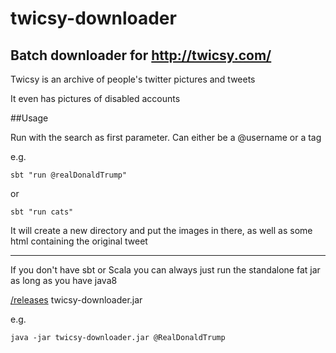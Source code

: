 # twicsy-downloader



## Batch downloader for http://twicsy.com/ 

Twicsy is an archive of people's twitter pictures and tweets

It even has pictures of disabled accounts

##Usage

Run with the search as first parameter. 
Can either be a @username or a tag

e.g. 

    sbt "run @realDonaldTrump"

or 

    sbt "run cats"

It will create a new directory and put the images in there, as
well as some html containing the original tweet

----------

If you don't have sbt or Scala you can always just run the standalone fat jar as long as you have java8

[/releases](releases/latest)
twicsy-downloader.jar


e.g.

    java -jar twicsy-downloader.jar @RealDonaldTrump